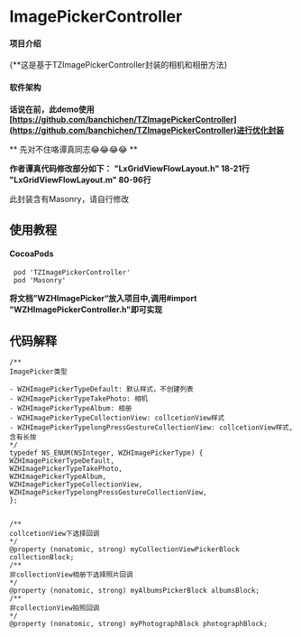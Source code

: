 # ImagePickerController

#### 项目介绍
{**这是基于TZImagePickerController封装的相机和相册方法}

#### 软件架构
**话说在前，此demo使用[https://github.com/banchichen/TZImagePickerController](https://github.com/banchichen/TZImagePickerController)进行优化封装**

** 先对不住咯谭真同志😂😂😂😂  **

**作者谭真代码修改部分如下：**
**"LxGridViewFlowLayout.h"      18-21行**
**"LxGridViewFlowLayout.m"      80-96行**


此封装含有Masonry，请自行修改


## 使用教程

#### CocoaPods
```objc
 pod 'TZImagePickerController'
 pod 'Masonry'
```
**将文档”WZHImagePicker“放入项目中,调用#import "WZHImagePickerController.h"即可实现**


## 代码解释

```objc
/**
ImagePicker类型

- WZHImagePickerTypeDefault: 默认样式，不创建列表
- WZHImagePickerTypeTakePhoto: 相机
- WZHImagePickerTypeAlbum: 相册
- WZHImagePickerTypeCollectionView: collcetionView样式
- WZHImagePickerTypelongPressGestureCollectionView: collcetionView样式,含有长按
*/
typedef NS_ENUM(NSInteger, WZHImagePickerType) {
WZHImagePickerTypeDefault,
WZHImagePickerTypeTakePhoto,
WZHImagePickerTypeAlbum,
WZHImagePickerTypeCollectionView,
WZHImagePickerTypelongPressGestureCollectionView,
};


/**
collcetionView下选择回调
*/
@property (nonatomic, strong) myCollectionViewPickerBlock collectionBlock;
/**
非collectionView相册下选择照片回调
*/
@property (nonatomic, strong) myAlbumsPickerBlock albumsBlock;
/**
非collectionView拍照回调
*/
@property (nonatomic, strong) myPhotographBlock photographBlock;

```
